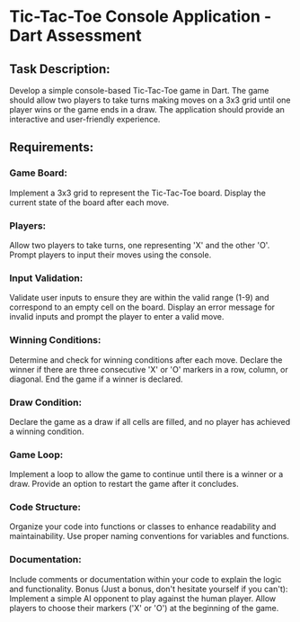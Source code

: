 # Tic-Tac-Toe Console Application - Dart Assessment
## Task Description:

Develop a simple console-based Tic-Tac-Toe game in Dart. The game should allow two players to take turns making moves on a 3x3 grid until one player wins or the game ends in a draw. The application should provide an interactive and user-friendly experience.

## Requirements:

### Game Board:  
 Implement a 3x3 grid to represent the Tic-Tac-Toe board.
Display the current state of the board after each move.
### Players: 
Allow two players to take turns, one representing 'X' and the other 'O'.
 Prompt players to input their moves using the console.
### Input Validation:
Validate user inputs to ensure they are within the valid range (1-9) and correspond to an empty cell on the board.
Display an error message for invalid inputs and prompt the player to enter a valid move.
### Winning Conditions:
Determine and check for winning conditions after each move.
Declare the winner if there are three consecutive 'X' or 'O' markers in a row, column, or diagonal.
End the game if a winner is declared.
### Draw Condition:
Declare the game as a draw if all cells are filled, and no player has achieved a winning condition.
### Game Loop:
Implement a loop to allow the game to continue until there is a winner or a draw.
Provide an option to restart the game after it concludes.
### Code Structure:
Organize your code into functions or classes to enhance readability and maintainability.
Use proper naming conventions for variables and functions.
### Documentation:
Include comments or documentation within your code to explain the logic and functionality.
Bonus (Just a bonus, don't hesitate yourself if you can't):
Implement a simple AI opponent to play against the human player.
Allow players to choose their markers ('X' or 'O') at the beginning of the game.

